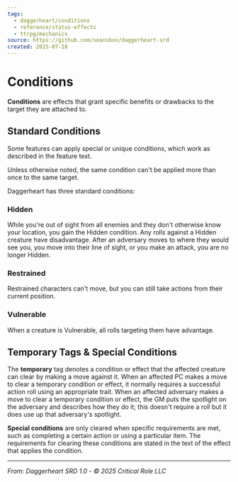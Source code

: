 ```yaml
---
tags:
  - daggerheart/conditions
  - reference/status-effects
  - ttrpg/mechanics
source: https://github.com/seansbox/daggerheart-srd
created: 2025-07-18
---
```


# Conditions

**Conditions** are effects that grant specific benefits or drawbacks to the target they are attached to.

## Standard Conditions

Some features can apply special or unique conditions, which work as described in the feature text.

Unless otherwise noted, the same condition can't be applied more than once to the same target.

Daggerheart has three standard conditions:

### Hidden

While you're out of sight from all enemies and they don't otherwise know your location, you gain the Hidden condition. Any rolls against a Hidden creature have disadvantage. After an adversary moves to where they would see you, you move into their line of sight, or you make an attack, you are no longer Hidden.

### Restrained

Restrained characters can't move, but you can still take actions from their current position.

### Vulnerable

When a creature is Vulnerable, all rolls targeting them have advantage.

## Temporary Tags & Special Conditions

The **temporary** tag denotes a condition or effect that the affected creature can clear by making a move against it. When an affected PC makes a move to clear a temporary condition or effect, it normally requires a successful action roll using an appropriate trait. When an affected adversary makes a move to clear a temporary condition or effect, the GM puts the spotlight on the adversary and describes how they do it; this doesn't require a roll but it does use up that adversary's spotlight.

**Special conditions** are only cleared when specific requirements are met, such as completing a certain action or using a particular item. The requirements for clearing these conditions are stated in the text of the effect that applies the condition.

---

*From: Daggerheart SRD 1.0 - © 2025 Critical Role LLC*
